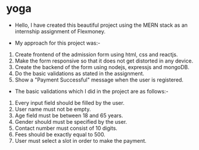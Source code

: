 # yoga

- Hello, I have created this beautiful project using the MERN stack as an internship assignment of Flexmoney.

- My approach for this project was:-

1. Create frontend of the admission form using html, css and reactjs.
2. Make the form responsive so that it does not get distorted in any device.
3. Create the backend of the form using nodejs, expressjs and mongoDB.
4. Do the basic validations as stated in the assignment.
5. Show a "Payment Successful" message when the user is registered.

- The basic validations which I did in the project are as follows:-

1. Every input field should be filled by the user.
2. User name must not be empty.
3. Age field must be between 18 and 65 years.
4. Gender should must be specified by the user.
5. Contact number must consist of 10 digits.
6. Fees should be exactly equal to 500.
7. User must select a slot in order to make the payment.
